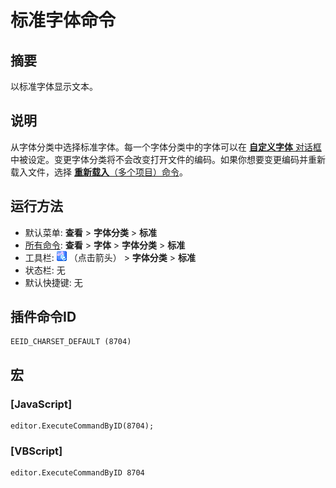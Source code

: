 # 标准字体命令

## 摘要

以标准字体显示文本。

## 说明

从字体分类中选择标准字体。每一个字体分类中的字体可以在 [**自定义字体** 对话框](../../dlg/properties/font/index) 中被设定。变更字体分类将不会改变打开文件的编码。如果你想要变更编码并重新载入文件，选择 [**重新载入**（多个项目）命令](../file/file_reload_defined)。

## 运行方法

- 默认菜单: **查看** \> **字体分类** \> **标准**
- [所有命令](../tools/all_commands): **查看** \> **字体** >
**字体分类** \> **标准**
- 工具栏: ![](../../images/fontpopup.png)
（点击箭头） \> **字体分类** \> **标准**
- 状态栏: 无
- 默认快捷键: 无

## 插件命令ID

```
EEID_CHARSET_DEFAULT (8704)
```

## 宏

### \[JavaScript\]

```
editor.ExecuteCommandByID(8704);
```

### \[VBScript\]

```
editor.ExecuteCommandByID 8704
```

